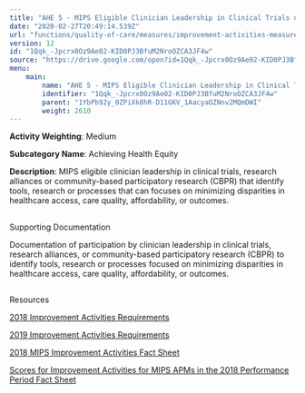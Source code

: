 ```yaml
---
title: "AHE 5 - MIPS Eligible Clinician Leadership in Clinical Trials or CBPR"
date: "2020-02-27T20:49:14.539Z"
url: "functions/quality-of-care/measures/improvement-activities-measures/2018-improvement-activities/ahe-5-mips-eligible-clinician-leadership-in-clinical-trials-or-cbpr.html"
version: 12
id: "1Qqk_-Jpcrx0Oz9Ae02-KID0PJ3BfuM2NroOZCA3JF4w"
source: "https://drive.google.com/open?id=1Qqk_-Jpcrx0Oz9Ae02-KID0PJ3BfuM2NroOZCA3JF4w"
menu:
    main:
        name: "AHE 5 - MIPS Eligible Clinician Leadership in Clinical Trials or CBPR"
        identifier: "1Qqk_-Jpcrx0Oz9Ae02-KID0PJ3BfuM2NroOZCA3JF4w"
        parent: "1YbPb92y_0ZPiXk8hR-D11GKV_1AacyaOZNnv2MQmDWI"
        weight: 2610
---
```









**Activity Weighting**: Medium

**Subcategory Name**: Achieving Health Equity

**Description**: MIPS eligible clinician leadership in clinical trials, research alliances or community-based participatory research (CBPR) that identify tools, research or processes that can focuses on minimizing disparities in healthcare access, care quality, affordability, or outcomes.







## 

Supporting Documentation

Documentation of participation by clinician leadership in clinical trials, research alliances, or community-based participatory research (CBPR) to identify tools, research or processes focused on minimizing disparities in healthcare access, care quality, affordability, or outcomes.







## 

Resources

[2018 Improvement Activities Requirements](https://qpp.cms.gov/mips/improvement-activities?py=2018)

[2019 Improvement Activities Requirements](https://qpp.cms.gov/mips/improvement-activities?py=2019)

[2018 MIPS Improvement Activities Fact Sheet](https://qpp.cms.gov/resource/2018%20MIPS%20Improvement%20Activities%20Fact%20Sheet)

[Scores for Improvement Activities for MIPS APMs in the 2018 Performance Period Fact Sheet](https://qpp.cms.gov/resource/2018%20MIPS%20APMs%20improvement%20Activities%20scores%20fact%20sheet)

